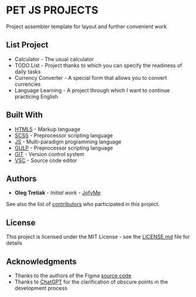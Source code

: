 # PET JS PROJECTS

Project assembler template for layout and further convenient work

## List Project
* Calculator - The usual calculator
* TODO List - Project thanks to which you can specify the readiness of daily tasks
* Currency Converter - A special form that allows you to convert currencies
* Language Learning - A project through which I want to continue practicing English

## Built With
* [HTML5](https://en.wikipedia.org/wiki/HTML5) - Markup language
* [SCSS](https://en.wikipedia.org/wiki/SCSS) - Preprocessor scripting language
* [JS](https://en.wikipedia.org/wiki/JavaScript) - Multi-paradigm programming language
* [GULP](https://gulpjs.com/) - Preprocessor scripting language
* [GIT](https://git-scm.com/) - Version control system
* [VSC](https://code.visualstudio.com/) - Source code editor 

## Authors

* **Oleg Tretiak** - *Initial work* - [JofyMe](https://github.com/JofyMe)

See also the list of [contributors](https://github.com/JofyMe/pet-js-projects/graphs/contributors) who participated in this project.

## License

This project is licensed under the MIT License - see the [LICENSE.md](LICENSE.md) file for details

## Acknowledgments

* Thanks to the authors of the Figma [source code](https://www.figma.com/file/uGtvZIZvQeyaCVhb1aFHf5/BEP-20-(Copy)?node-id=0-1&t=OpbBIS2QlfGBZHfx-0)
* Thanks to [ChatGPT](https://chat.openai.com/chat) for the clarification of obscure points in the development process

